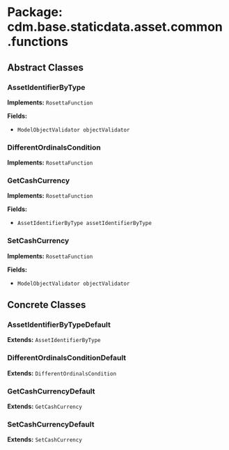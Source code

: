 # Package: cdm.base.staticdata.asset.common.functions

## Abstract Classes

### AssetIdentifierByType
**Implements:** `RosettaFunction` 

**Fields:**
- `ModelObjectValidator objectValidator`

### DifferentOrdinalsCondition
**Implements:** `RosettaFunction` 

### GetCashCurrency
**Implements:** `RosettaFunction` 

**Fields:**
- `AssetIdentifierByType assetIdentifierByType`

### SetCashCurrency
**Implements:** `RosettaFunction` 

**Fields:**
- `ModelObjectValidator objectValidator`

## Concrete Classes

### AssetIdentifierByTypeDefault
**Extends:** `AssetIdentifierByType` 

### DifferentOrdinalsConditionDefault
**Extends:** `DifferentOrdinalsCondition` 

### GetCashCurrencyDefault
**Extends:** `GetCashCurrency` 

### SetCashCurrencyDefault
**Extends:** `SetCashCurrency` 

